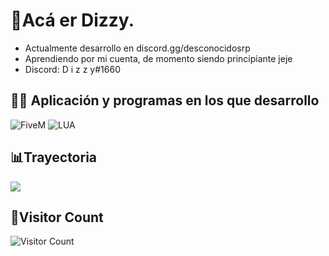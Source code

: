# 🖤Acá er Dizzy.


- Actualmente desarrollo en discord.gg/desconocidosrp </a>
- Aprendiendo por mi cuenta, de momento siendo principiante jeje
- Discord: D i z z y#1660

## 👨‍💻 Aplicación y programas en los que desarrollo
![FiveM](https://img.shields.io/badge/FIVEM-orange.svg?&style=for-the-badge&logo=lua&logoColor=white)
![LUA](https://img.shields.io/badge/LUA-skyblue.svg?&style=for-the-badge&logo=lua&logoColor=white)

## 📊Trayectoria

![](https://github-readme-stats.vercel.app/api?username=dizzy-11&show_icons=true&bg_color=45,fc00ff,00dbde&title_color=fff&text_color=fff)

## 👥Visitor Count
![Visitor Count](https://profile-counter.glitch.me/DIZZY-11/count.svg)
